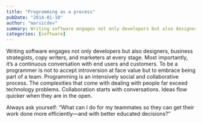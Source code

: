 ```yaml
---
title: "Programming as a process"
pubDate: "2014-01-10"
author: "marsicdev"
summary: Writing software engages not only developers but also designers, business strategists, copy writers, and marketers at every stage.
categories: [software]
---
```


Writing software engages not only developers but also designers, business strategists, copy writers, and marketers at every stage. Most importantly, it’s a continuous conversation with end users and customers. To be a programmer is not to accept introversion at face value but to embrace being part of a team. Programming is an intensively social and collaborative process. The complexities that come with dealing with people far exceed technology problems. Collaboration starts with conversations. Ideas flow quicker when they are in the open.

Always ask yourself: “What can I do for my teammates so they can get their work done more efficiently—and with better educated decisions?”
